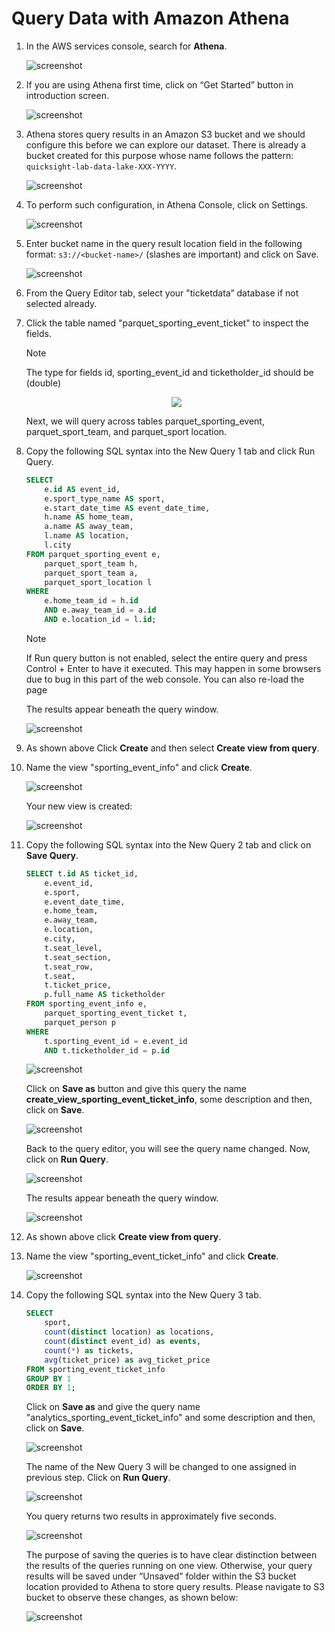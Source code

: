# Query Data with Amazon Athena

1. In the AWS services console, search for **Athena**.

    ![screenshot](img/1.png)

2. If you are using Athena first time, click on “Get Started” button in introduction screen.

    ![screenshot](img/2.png)

3. Athena stores query results in an Amazon S3 bucket and we should configure this before we can explore our dataset. There is already a bucket created for this purpose whose name follows the pattern: `quicksight-lab-data-lake-XXX-YYYY`.

    ![screenshot](img/3.png)

4. To perform such configuration, in Athena Console, click on Settings.

    ![screenshot](img/4.png)

5. Enter bucket name in the query result location field in the following format: `s3://<bucket-name>/` (slashes are important) and click on Save.

    ![screenshot](img/5.png)

6. From the Query Editor tab, select your "ticketdata” database if not selected already.

7. Click the table named "parquet_sporting_event_ticket" to inspect the fields.

    > [!NOTE]
    > The type for fields id, sporting_event_id and ticketholder_id should be (double)

    <div style="text-align: center"><img src="2-athena/img/6.png"/></div>

    Next, we will query across tables parquet_sporting_event, parquet_sport_team, and parquet_sport location.

8. Copy the following SQL syntax into the New Query 1 tab and click Run Query.

    ```sql
    SELECT 
        e.id AS event_id,
        e.sport_type_name AS sport,
        e.start_date_time AS event_date_time,
        h.name AS home_team,
        a.name AS away_team,
        l.name AS location,
        l.city
    FROM parquet_sporting_event e,
        parquet_sport_team h,
        parquet_sport_team a,
        parquet_sport_location l
    WHERE 
        e.home_team_id = h.id 
        AND e.away_team_id = a.id 
        AND e.location_id = l.id;
    ```

    > [!NOTE]
    > If Run query button is not enabled, select the entire query and press Control + Enter to have it executed. This may happen in some browsers due to bug in this part of the web console. You can also re-load the page

    The results appear beneath the query window.

    ![screenshot](img/7.png)

1. As shown above Click **Create** and then select **Create view from query**.

1. Name the view "sporting_event_info" and click **Create**.

    ![screenshot](img/8.png)
    
    Your new view is created:

    ![screenshot](img/9.png)

1. Copy the following SQL syntax into the New Query 2 tab and click on **Save Query**.

    ```sql
    SELECT t.id AS ticket_id,
        e.event_id,
        e.sport,
        e.event_date_time,
        e.home_team,
        e.away_team,
        e.location,
        e.city,
        t.seat_level,
        t.seat_section,
        t.seat_row,
        t.seat,
        t.ticket_price,
        p.full_name AS ticketholder
    FROM sporting_event_info e,
        parquet_sporting_event_ticket t,
        parquet_person p
    WHERE 
        t.sporting_event_id = e.event_id
        AND t.ticketholder_id = p.id
    ```

    ![screenshot](img/10.png)

    Click on **Save as** button and give this query the name **create_view_sporting_event_ticket_info**, some description and then, click on **Save**. 

    ![screenshot](img/11.png)

    Back to the query editor, you will see the query name changed. Now, click on **Run Query**.
    
    ![screenshot](img/12.png)

    The results appear beneath the query window.

    ![screenshot](img/13.png)

1. As shown above click **Create view from query**.

1. Name the view "sporting_event_ticket_info" and click **Create**.

    ![screenshot](img/14.png)

1. Copy the following SQL syntax into the New Query 3 tab.

    ```sql
    SELECT 
        sport, 
        count(distinct location) as locations, 
        count(distinct event_id) as events, 
        count(*) as tickets,
        avg(ticket_price) as avg_ticket_price
    FROM sporting_event_ticket_info 
    GROUP BY 1
    ORDER BY 1;
    ```

    Click on **Save as** and give the query name "analytics_sporting_event_ticket_info" and some description and then, click on **Save**.

    ![screenshot](img/15.png)

    The name of the New Query 3 will be changed to one assigned in previous step. Click on **Run Query**.

    ![screenshot](img/16.png)

    You query returns two results in approximately five seconds.

    ![screenshot](img/17.png)

    The purpose of saving the queries is to have clear distinction between the results of the queries running on one view. Otherwise, your query results will be saved under “Unsaved” folder within the S3 bucket location provided to Athena to store query results. Please navigate to S3 bucket to observe these changes, as shown below:

    ![screenshot](img/18.png)